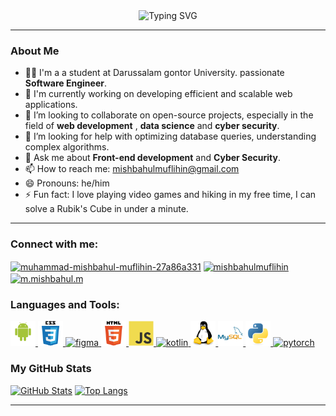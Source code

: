 <div align="center">
  <img src="https://readme-typing-svg.demolab.com?font=Fira+Code&weight=1000&size=30&pause=1000&color=8be9fd&center=true&vCenter=true&width=600&lines=Hello+Everybody+%F0%9F%91%8B+I'm+Mystery-World3!;Welcome+to+my+GitHub+Profile!" alt="Typing SVG" />
</div>

---

### About Me

- 👨‍💻 I'm a a student at Darussalam gontor University.  passionate **Software Engineer**.
- 🔭 I'm currently working on developing efficient and scalable web applications.
- 👯 I’m looking to collaborate on open-source projects, especially in the field of **web development** , **data science** and **cyber security**.
- 🤔 I’m looking for help with optimizing database queries, understanding complex algorithms.
- 💬 Ask me about **Front-end development** and **Cyber Security**.
- 📫 How to reach me: mishbahulmuflihin@gmail.com
- 😄 Pronouns: he/him
- ⚡ Fun fact: I love playing video games and hiking in my free time, I can solve a Rubik's Cube in under a minute.

---


<h3 align="left">Connect with me:</h3>
<p align="left">
<a href="https://linkedin.com/in/muhammad-mishbahul-muflihin-27a86a331" target="blank"><img align="center" src="https://raw.githubusercontent.com/rahuldkjain/github-profile-readme-generator/master/src/images/icons/Social/linked-in-alt.svg" alt="muhammad-mishbahul-muflihin-27a86a331" height="30" width="40" /></a>
<a href="https://kaggle.com/mishbahulmuflihin" target="blank"><img align="center" src="https://raw.githubusercontent.com/rahuldkjain/github-profile-readme-generator/master/src/images/icons/Social/kaggle.svg" alt="mishbahulmuflihin" height="30" width="40" /></a>
<a href="https://instagram.com/m.mishbahul.m" target="blank"><img align="center" src="https://raw.githubusercontent.com/rahuldkjain/github-profile-readme-generator/master/src/images/icons/Social/instagram.svg" alt="m.mishbahul.m" height="30" width="40" /></a>
</p>

<h3 align="left">Languages and Tools:</h3>
<p align="left"> <a href="https://developer.android.com" target="_blank" rel="noreferrer"> <img src="https://raw.githubusercontent.com/devicons/devicon/master/icons/android/android-original-wordmark.svg" alt="android" width="40" height="40"/> </a> <a href="https://www.w3schools.com/css/" target="_blank" rel="noreferrer"> <img src="https://raw.githubusercontent.com/devicons/devicon/master/icons/css3/css3-original-wordmark.svg" alt="css3" width="40" height="40"/> </a> <a href="https://www.figma.com/" target="_blank" rel="noreferrer"> <img src="https://www.vectorlogo.zone/logos/figma/figma-icon.svg" alt="figma" width="40" height="40"/> </a> <a href="https://www.w3.org/html/" target="_blank" rel="noreferrer"> <img src="https://raw.githubusercontent.com/devicons/devicon/master/icons/html5/html5-original-wordmark.svg" alt="html5" width="40" height="40"/> </a> <a href="https://developer.mozilla.org/en-US/docs/Web/JavaScript" target="_blank" rel="noreferrer"> <img src="https://raw.githubusercontent.com/devicons/devicon/master/icons/javascript/javascript-original.svg" alt="javascript" width="40" height="40"/> </a> <a href="https://kotlinlang.org" target="_blank" rel="noreferrer"> <img src="https://www.vectorlogo.zone/logos/kotlinlang/kotlinlang-icon.svg" alt="kotlin" width="40" height="40"/> </a> <a href="https://www.linux.org/" target="_blank" rel="noreferrer"> <img src="https://raw.githubusercontent.com/devicons/devicon/master/icons/linux/linux-original.svg" alt="linux" width="40" height="40"/> </a> <a href="https://www.mysql.com/" target="_blank" rel="noreferrer"> <img src="https://raw.githubusercontent.com/devicons/devicon/master/icons/mysql/mysql-original-wordmark.svg" alt="mysql" width="40" height="40"/> </a> <a href="https://www.python.org" target="_blank" rel="noreferrer"> <img src="https://raw.githubusercontent.com/devicons/devicon/master/icons/python/python-original.svg" alt="python" width="40" height="40"/> </a> <a href="https://pytorch.org/" target="_blank" rel="noreferrer"> <img src="https://www.vectorlogo.zone/logos/pytorch/pytorch-icon.svg" alt="pytorch" width="40" height="40"/> </a> </p>

### My GitHub Stats

[![GitHub Stats](https://github-readme-stats.vercel.app/api?username=Mystery-World3&show_icons=true&theme=dark)](https://github.com/anuraghazra/github-readme-stats)
[![Top Langs](https://github-readme-stats.vercel.app/api/top-langs/?username=Mystery-World3&layout=compact&theme=dark)](https://github.com/anuraghazra/github-readme-stats)

---
